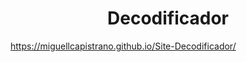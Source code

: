 <h1 align="center"> Decodificador </h1>








https://miguellcapistrano.github.io/Site-Decodificador/
